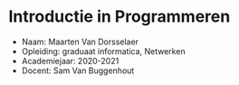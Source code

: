 # Introductie in Programmeren

* Naam: Maarten Van Dorsselaer
* Opleiding: graduaat informatica, Netwerken
* Academiejaar: 2020-2021
* Docent: Sam Van Buggenhout